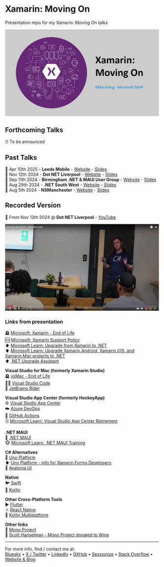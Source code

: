 # Xamarin: Moving On  
Presentation repo for my Xamarin: Moving On talks  

![Xamarin: Moving On](xamarin-moving-on.jpg)

## Forthcoming Talks
⏰ To be announced  

## Past Talks  
📅 Apr 10th 2025 - **Leeds Mobile** - [Website](https://www.meetup.com/leeds-mobile/events/306708871/) - [Slides](https://mikeirvingweb.s3.eu-west-2.amazonaws.com/xamarin-moving-on/2025-04-10-Mike-Irving-Xamarin-Moving-On.pptx)  
📅 Nov 12th 2024 - **Dot NET Liverpool** - [Website](https://www.meetup.com/dot-net-liverpool/events/302954625/) - [Slides](https://mikeirvingweb.s3.eu-west-2.amazonaws.com/xamarin-moving-on/2024-11-12-Mike-Irving-Xamarin-Moving-On.pptx)  
📅 Sep 11th 2024 - **Birmingham .NET & MAUI User Group** - [Website](https://www.meetup.com/birmingham-dotnet-and-xamarin-user-group/events/301176508) - [Slides](https://mikeirvingweb.s3.eu-west-2.amazonaws.com/xamarin-moving-on/2024-09-11-Mike-Irving-Xamarin-Moving-On.pptx)  
📅 Aug 29th 2024 - **.NET South West** - [Website](https://www.meetup.com/dotnetsouthwest/events/302996387/) - [Slides](https://mikeirvingweb.s3.eu-west-2.amazonaws.com/xamarin-moving-on/2024-08-29-Mike-Irving-Xamarin-Moving-On.pptx)  
📅 Aug 5th 2024 - **NSManchester** - [Website](https://www.meetup.com/nsmanchester/events/301980488/) - [Slides](https://mikeirvingweb.s3.eu-west-2.amazonaws.com/xamarin-moving-on/2024-08-05-Mike-Irving-Xamarin-Moving-On.pptx)  

## Recorded Version

🍿 From Nov 12th 2024 @ **Dot NET Liverpool** - [YouTube](https://www.youtube.com/watch?v=hHh3Xr45RYw&t=132s)  

[![Dot NET Liverpool: Xamarin - Moving On](xamarin-moving-on-youtube.jpg)](https://www.youtube.com/watch?v=hHh3Xr45RYw&t=132s)

### Links from presentation  

🪦 [Microsoft: Xamarin - End of Life](https://dotnet.microsoft.com/en-us/apps/xamarin)  
🆘 [Microsoft: Xamarin Support Policy](https://dotnet.microsoft.com/en-us/platform/support/policy/xamarin)  
⬆️ [Microsoft Learn: Upgrade from Xamarin to .NET](https://learn.microsoft.com/en-gb/dotnet/maui/migration/?WT.mc_id=MVP_307078)  
⬆️ [Microsoft Learn: Upgrade Xamarin.Android, Xamarin.iOS, and Xamarin.Mac projects to .NET](https://learn.microsoft.com/en-gb/dotnet/maui/migration/native-projects?view=net-maui-8.0&WT.mc_id=MVP_307078)  
⬆️ [.NET Upgrade Assistant](https://marketplace.visualstudio.com/items?itemName=ms-dotnettools.upgradeassistant)  

**Visual Studio for Mac (formerly Xamarin Studio)**  
🪦 [vsMac - End of Life](https://devblogs.microsoft.com/visualstudio/visual-studio-for-mac-retirement-announcement/?WT.mc_id=MVP_307078)  
🧑‍💻 [Visual Studio Code](https://code.visualstudio.com/?WT.mc_id=MVP_307078)  
🧠 [JetBrains Rider](https://www.jetbrains.com/rider/)  

**Visual Studio App Center (formerly HockeyApp)**  
⚙️ [Visual Studio App Center](https://appcenter.ms/)  
☁️ [Azure DevOps](https://azure.microsoft.com/en-gb/products/devops?WT.mc_id=MVP_307078)  
🦑 [GitHub Actions](https://docs.github.com/en/actions)  
🗒️ [Microsoft Learn: Visual Studio App Center Retirement](https://learn.microsoft.com/en-us/appcenter/retirement?WT.mc_id=MVP_307078)  

**.NET MAUI**  
📱 [.NET MAUI](https://dotnet.microsoft.com/en-us/apps/maui)  
🐵 [Microsoft Learn: .NET MAUI Training](https://learn.microsoft.com/en-us/training/paths/build-apps-with-dotnet-maui/?WT.mc_id=MVP_307078)  

**C# Alternatives**  
🧩 [Uno Platform](https://platform.uno/)  
⬆️ [Uno Platform - info for Xamarin.Forms Developers](https://platform.uno/xamarin-forms/)  
📲 [Avalonia UI](https://avaloniaui.net/)  

**Native**  
🐦 [Swift](https://swift.org/)  
🤖 [Kotlin](https://kotlinlang.org/)  

**Other Cross-Platform Tools**  
▶️ [Flutter](https://flutter.dev/)  
⚛️ [React Native](https://reactnative.dev/)  
🤖 [Kotlin Multiplatform](https://kotlinlang.org/docs/multiplatform.html)  

**Other links**  
🦍 [Mono Project](https://www.mono-project.com/)  
🍷 [Scott Hanselman - Mono Project donated to Wine](https://x.com/shanselman/status/1828864622553960509)  

---
For more info, find / contact me at:  
[Bluesky](https://bsky.app/profile/mikeirvingweb.bsky.social) • [X / Twitter](https://x.com/mikeirvingweb) • [LinkedIn](https://www.linkedin.com/in/mikeirving) • [GitHub](https://github.com/mikeirvingweb) • [Sessionize](https://sessionize.com/mikeirving/) • [Stack Overflow](https://stackoverflow.com/users/482901/mike-irving) • [Website & Blog](https://www.mike-irving.co.uk/)
